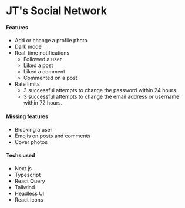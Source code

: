 # JT's Social Network

#### Features
* Add or change a profile photo
* Dark mode
* Real-time notifications
	* Followed a user
	* Liked a post
	* Liked a comment
	* Commented on a post
* Rate limits
	* 3 successful attempts to change the password within 24 hours.
	* 3 successful attempts to change the email address or username within 72 hours.

#### Missing features
* Blocking a user
* Emojis on posts and comments
* Cover photos

#### Techs used
* Next.js
* Typescript
* React Query
* Tailwind
* Headless UI
* React icons
